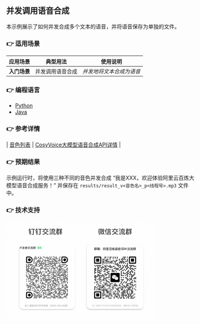 [comment]: # (title and brief introduction of the sample)
## 并发调用语音合成
本示例展示了如何并发合成多个文本的语音，并将语音保存为单独的文件。

[comment]: # (list of scenarios of the sample)
### :point_right: 适用场景

| 应用场景 | 典型用法 | 使用说明 |
| ----- | ----- | ----- |
| **入门场景**| 并发调用语音合成	 | *并发地将文本合成为语音*  |

[comment]: # (supported programming languages of the sample)
### :point_right: 编程语言
- [Python](./python)
- [Java](./java)

[comment]: # (model and interface of the sample)
### :point_right: 参考详情

| [音色列表](https://help.aliyun.com/zh/model-studio/developer-reference/model-list-1?spm=a2c4g.11186623.0.0.6e4f3d47ohvUJx) | [CosyVoice大模型语音合成API详情](https://help.aliyun.com/zh/model-studio/developer-reference/api-details-25?spm=a2c4g.11186623.0.0.504b1751bmS0ev) |

### :point_right: 预期结果

示例运行时，将使用三种不同的音色并发合成 “我是XXX，欢迎体验阿里云百炼大模型语音合成服务！” 并保存在 `results/result_v<音色名>_p<线程号>.mp3` 文件中。

[comment]: # (technical support of the sample)
### :point_right: 技术支持
<img src="../../../docs/image/groups.png" width="400"/>
